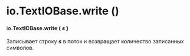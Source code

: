 # io.TextIOBase.write \(\)

#### io.TextIOBase.write \( _s_ \)

Записывает строку _**s**_ в поток и возвращает количество записанных символов.

